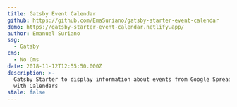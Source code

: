 ```yaml
---
title: Gatsby Event Calendar
github: https://github.com/EmaSuriano/gatsby-starter-event-calendar
demo: https://gatsby-starter-event-calendar.netlify.app/
author: Emanuel Suriano
ssg:
  - Gatsby
cms:
  - No Cms
date: 2018-11-12T12:55:50.000Z
description: >-
  Gatsby Starter to display information about events from Google Spreadsheets
  with Calendars
stale: false
---
```

